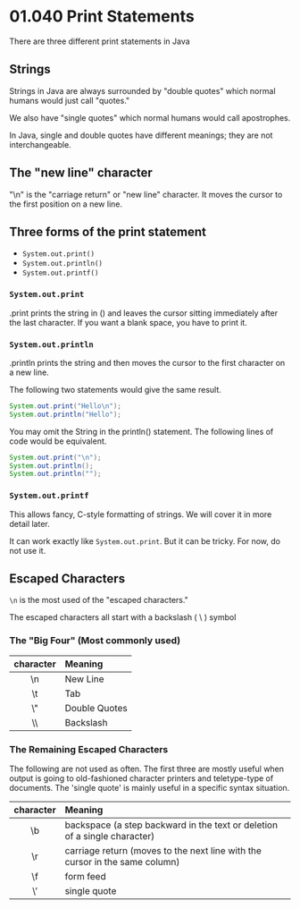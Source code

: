 # 01.040 Print Statements

There are three different print statements in Java


## Strings

Strings in Java are always surrounded by "double quotes" which normal humans would just call "quotes."

We also have "single quotes" which normal humans would call apostrophes.

In Java, single and double quotes have different meanings; they are not interchangeable.

## The "new line" character

"\n" is the "carriage return" or "new line" character.  It moves the cursor to the first position on a new line.

## Three forms of the print statement

* `System.out.print()`
* `System.out.println()`
* `System.out.printf()`

### `System.out.print`

.print prints the string in () and leaves the cursor sitting immediately after the last character.  If you want a blank space, you have to print it.

### `System.out.println`

.println prints the string and then moves the cursor to the first character on a new line.

The following two statements would give the same result.

```java
System.out.print("Hello\n");
System.out.println("Hello");
```

You may omit the String in the println() statement.  The following lines of code would be equivalent.


```java
System.out.print("\n");
System.out.println();
System.out.println("");
```

### `System.out.printf`

This allows fancy, C-style formatting of strings.  We will cover it in more detail later.

It can work exactly like `System.out.print`.  But it can be tricky.  For now, do not use it.

## Escaped Characters

`\n` is the most used of the "escaped characters."

The escaped characters all start with a backslash ( \ ) symbol

### The "Big Four"  (Most commonly used)

character | Meaning
:---: | :---
&#92;n | New Line
&#92;t | Tab
&#92;" | Double Quotes
&#92;&#92; | Backslash

### The Remaining Escaped Characters

The following are not used as often.  The first three are mostly useful when output is going to old-fashioned character printers and teletype-type of documents.  The 'single quote' is mainly useful in a specific syntax situation.

character | Meaning
:---: | :---
\b | backspace (a step backward in the text or deletion of a single character)
\r | carriage return (moves to the next line with the cursor in the same column)
\f | form feed
\’ | single quote
